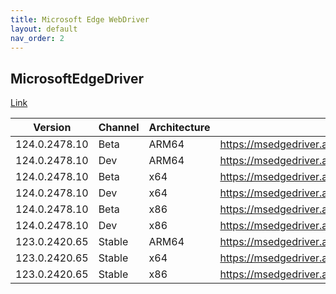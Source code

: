 ```yaml
---
title: Microsoft Edge WebDriver
layout: default
nav_order: 2
---
```


## MicrosoftEdgeDriver

[Link](https://www.microsoft.com/edge)

| Version       | Channel | Architecture | URI                                                                   |
| ------------- | ------- | ------------ | --------------------------------------------------------------------- |
| 124.0.2478.10 | Beta    | ARM64        | https://msedgedriver.azureedge.net/124.0.2478.10/edgedriver_arm64.zip |
| 124.0.2478.10 | Dev     | ARM64        | https://msedgedriver.azureedge.net/124.0.2478.10/edgedriver_arm64.zip |
| 124.0.2478.10 | Beta    | x64          | https://msedgedriver.azureedge.net/124.0.2478.10/edgedriver_win64.zip |
| 124.0.2478.10 | Dev     | x64          | https://msedgedriver.azureedge.net/124.0.2478.10/edgedriver_win64.zip |
| 124.0.2478.10 | Beta    | x86          | https://msedgedriver.azureedge.net/124.0.2478.10/edgedriver_win32.zip |
| 124.0.2478.10 | Dev     | x86          | https://msedgedriver.azureedge.net/124.0.2478.10/edgedriver_win32.zip |
| 123.0.2420.65 | Stable  | ARM64        | https://msedgedriver.azureedge.net/123.0.2420.65/edgedriver_arm64.zip |
| 123.0.2420.65 | Stable  | x64          | https://msedgedriver.azureedge.net/123.0.2420.65/edgedriver_win64.zip |
| 123.0.2420.65 | Stable  | x86          | https://msedgedriver.azureedge.net/123.0.2420.65/edgedriver_win32.zip |
